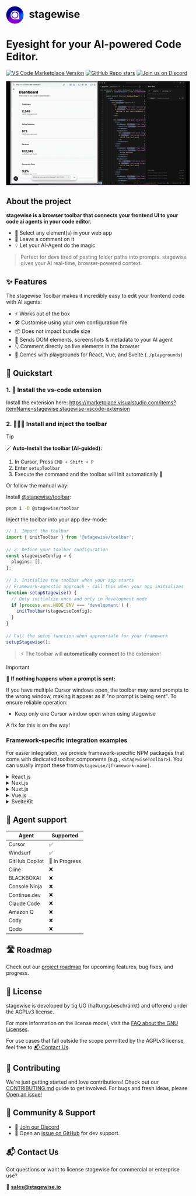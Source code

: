 # <img src="https://github.com/stagewise-io/assets/blob/main/media/logo.png?raw=true" alt="stagewise logo" width="48" height="48" style="border-radius: 50%; vertical-align: middle; margin-right: 8px;" /> stagewise

# Eyesight for your AI-powered Code Editor.

[![VS Code Marketplace Version](https://img.shields.io/visual-studio-marketplace/v/stagewise.stagewise-vscode-extension?label=VS%20Code%20Marketplace)](https://marketplace.visualstudio.com/items?itemName=stagewise.stagewise-vscode-extension) [![GitHub Repo stars](https://img.shields.io/github/stars/stagewise-io/stagewise)](https://github.com/stagewise-io/stagewise) [![Join us on Discord](https://img.shields.io/discord/1229378372141056010?label=Discord&logo=discord&logoColor=white)](https://discord.gg/gkdGsDYaKA) <!-- [![Build Status](https://img.shields.io/github/actions/workflow/status/stagewise-io/stagewise/ci.yml?branch=main)](https://github.com/stagewise-io/stagewise/actions) -->


![stagewise demo](https://github.com/stagewise-io/assets/blob/main/media/demo.gif?raw=true)


## About the project

**stagewise is a browser toolbar that connects your frontend UI to your code ai agents in your code editor.**

* 🧠 Select any element(s) in your web app
* 💬 Leave a comment on it
* 💡 Let your AI-Agent do the magic

> Perfect for devs tired of pasting folder paths into prompts. stagewise gives your AI real-time, browser-powered context.


## ✨ Features

The stagewise Toolbar makes it incredibly easy to edit your frontend code with AI agents:

* ⚡ Works out of the box
* 🛠️ Customise using your own configuration file
* 📦 Does not impact bundle size
* 🧠 Sends DOM elements, screenshots & metadata to your AI agent
* 👇 Comment directly on live elements in the browser
* 🧪 Comes with playgrounds for React, Vue, and Svelte (`./playgrounds`)




## 📖 Quickstart 

### 1. 🧩 **Install the vs-code extension** 

Install the extension here: https://marketplace.visualstudio.com/items?itemName=stagewise.stagewise-vscode-extension

### 2. 👨🏽‍💻 **Install and inject the toolbar**

> [!TIP]
> 🪄 **Auto-Install the toolbar (AI-guided):** 
> 1. In Cursor, Press `CMD + Shift + P`
> 2. Enter `setupToolbar`
> 3. Execute the command and the toolbar will init automatically 🦄

Or follow the manual way:

Install [@stagewise/toolbar](https://www.npmjs.com/package/@stagewise/toolbar):
```bash
pnpm i -D @stagewise/toolbar
```

Inject the toolbar into your app dev-mode:

```ts
// 1. Import the toolbar
import { initToolbar } from '@stagewise/toolbar';

// 2. Define your toolbar configuration
const stagewiseConfig = {
  plugins: [],
};

// 3. Initialize the toolbar when your app starts
// Framework-agnostic approach - call this when your app initializes
function setupStagewise() {
  // Only initialize once and only in development mode
  if (process.env.NODE_ENV === 'development') {
    initToolbar(stagewiseConfig);
  }
}

// Call the setup function when appropriate for your framework
setupStagewise();
```
> ⚡️ The toolbar will **automatically connect** to the extension!

> [!IMPORTANT]
> 🚫 **If nothing happens when a prompt is sent:**
> 
> If you have multiple Cursor windows open, the toolbar may send prompts to the wrong window, making it appear as if "no prompt is being sent". To ensure reliable operation:
> - Keep only one Cursor window open when using stagewise
>
> A fix for this is on the way!

### Framework-specific integration examples

For easier integration, we provide framework-specific NPM packages that come with dedicated toolbar components (e.g., `<StagewiseToolbar>`). You can usually import these from `@stagewise/[framework-name]`.

<details>
<summary>React.js</summary>

We provide the `@stagewise/toolbar-react` package for React projects. Initialize the toolbar in your main entry file (e.g., `src/main.tsx`) by creating a separate React root for it. This ensures it doesn't interfere with your main application tree.

```tsx
// src/main.tsx
import { StrictMode } from 'react';
import { createRoot } from 'react-dom/client';
import App from './App.tsx';
import { StagewiseToolbar } from '@stagewise/toolbar-react';
import './index.css';

// Render the main app
createRoot(document.getElementById('root')!).render(
  <StrictMode>
    <App />
  </StrictMode>,
);

// Initialize toolbar separately
const toolbarConfig = {
  plugins: [], // Add your custom plugins here
};

document.addEventListener('DOMContentLoaded', () => {
  const toolbarRoot = document.createElement('div');
  toolbarRoot.id = 'stagewise-toolbar-root'; // Ensure a unique ID
  document.body.appendChild(toolbarRoot);

  createRoot(toolbarRoot).render(
    <StrictMode>
      <StagewiseToolbar config={toolbarConfig} />
    </StrictMode>
  );
});
```
</details>

<details>
<summary>Next.js</summary>

Use the `@stagewise/toolbar-next` package for Next.js applications. Include the `<StagewiseToolbar>` component in your root layout file (`src/app/layout.tsx`).

```tsx
// src/app/layout.tsx
import { StagewiseToolbar } from '@stagewise/toolbar-next';

export default function RootLayout({
  children,
}: Readonly<{
  children: React.ReactNode;
}>) {
  return (
    <html lang="en">
      <body>
        <StagewiseToolbar
          config={{
            plugins: [], // Add your custom plugins here
          }}
        />
        {children}
      </body>
    </html>
  );
}
```

</details>

<details>
<summary>Nuxt.js</summary>

For Nuxt.js projects, you can use the `@stagewise/toolbar-vue` package. Place the `<StagewiseToolbar>` component in your `app.vue` or a relevant layout file.

```vue
// app.vue
<script setup lang="ts">
import { StagewiseToolbar, type ToolbarConfig } from '@stagewise/toolbar-vue';

const config: ToolbarConfig = {
  plugins: [], // Add your custom plugins here
};
</script>

<template>
  <div>
    <NuxtRouteAnnouncer />
    <ClientOnly>
      <StagewiseToolbar :config="config" />
    </ClientOnly>
    <NuxtWelcome />
  </div>
</template>
```

</details>

<details>
<summary>Vue.js</summary>

Use the `@stagewise/toolbar-vue` package for Vue.js projects. Add the `<StagewiseToolbar>` component to your main App component (e.g., `App.vue`).

```vue
// src/App.vue
<script setup lang="ts">
import { StagewiseToolbar, type ToolbarConfig } from '@stagewise/toolbar-vue';

const config: ToolbarConfig = {
  plugins: [], // Add your custom plugins here
};
</script>

<template>
  <StagewiseToolbar :config="config" />
  <div>
    <!-- Your app content -->
  </div>
</template>
```

</details>

<details>
<summary>SvelteKit</summary>

For SvelteKit, you can integrate the toolbar using `@stagewise/toolbar` and Svelte's lifecycle functions, or look for a dedicated `@stagewise/toolbar-svelte` package if available. Create a component that conditionally renders/initializes the toolbar on the client side (e.g., `src/lib/components/StagewiseToolbarLoader.svelte` or directly in `src/routes/+layout.svelte`).

**Using `onMount` in `+layout.svelte` (with `@stagewise/toolbar`):**
```svelte
<!-- src/routes/+layout.svelte -->
<script lang="ts">
  import { onMount } from 'svelte';
  import { browser } from '$app/environment';
  import { initToolbar, type ToolbarConfig } from '@stagewise/toolbar'; // Adjust path if needed

  onMount(() => {
    if (browser) {
      const stagewiseConfig: ToolbarConfig = {
        plugins: [
          // Add your Svelte-specific plugins or configurations here
        ],
      };
      initToolbar(stagewiseConfig);
    }
  });
</script>

<slot />
```

**Using a loader component (example from repository):**
The example repository uses a `ToolbarLoader.svelte` which wraps `ToolbarWrapper.svelte`. `ToolbarWrapper.svelte` would then call `initToolbar` from `@stagewise/toolbar`.

```svelte
<!-- examples/svelte-kit-example/src/lib/components/stagewise/ToolbarLoader.svelte -->
<script lang="ts">
import type { ToolbarConfig } from '@stagewise/toolbar';
// ToolbarWrapper.svelte is a custom component that would call initToolbar
import ToolbarWrapper from './ToolbarWrapper.svelte'; 
import { browser } from '$app/environment';

const stagewiseConfig: ToolbarConfig = {
  plugins: [
    // ... your svelte plugin config
  ],
};
</script>

{#if browser}
  <ToolbarWrapper config={stagewiseConfig} />
{/if}
```
You would then use `StagewiseToolbarLoader` in your `src/routes/+layout.svelte`.

</details>


## 🤖 Agent support 

| **Agent**      | **Supported**  |
| -------------- | -------------- |
| Cursor         | ✅              |
| Windsurf       | ✅              |
| GitHub Copilot | 🚧 In Progress |
| Cline          | ❌              |
| BLACKBOXAI     | ❌              |
| Console Ninja  | ❌              |
| Continue.dev   | ❌              |
| Claude Code    | ❌              |
| Amazon Q       | ❌              |
| Cody           | ❌              |
| Qodo           | ❌              |


## 🛣️ Roadmap

Check out our [project roadmap](./.github/ROADMAP.md) for upcoming features, bug fixes, and progress.

## 📜 License

stagewise is developed by tiq UG (haftungsbeschränkt) and offerend under the AGPLv3 license.

For more information on the license model, visit the [FAQ about the GNU Licenses](https://www.gnu.org/licenses/gpl-faq.html).

For use cases that fall outside the scope permitted by the AGPLv3 license, feel free to [📬 Contact Us](#contact-us-section).

## 🤝 Contributing

We're just getting started and love contributions! Check out our [CONTRIBUTING.md](https://github.com/stagewise-io/stagewise/blob/main/CONTRIBUTING.md) guide to get involved. For bugs and fresh ideas, please [Open an issue!](https://github.com/stagewise-io/stagewise/issues) 

## 💬 Community & Support 

* 👾 [Join our Discord](https://discord.gg/gkdGsDYaKA)
* 📖 Open an [issue on GitHub](https://github.com/stagewise-io/stagewise/issues) for dev support.


## 📬 Contact Us

Got questions or want to license stagewise for commercial or enterprise use?

📧 **[sales@stagewise.io](mailto:sales@stagewise.io)**


